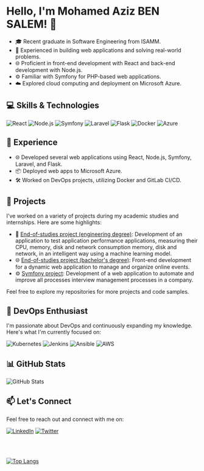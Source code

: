 <!-- Title -->
# Hello, I'm Mohamed Aziz BEN SALEM! 🚀

<!-- Introduction -->
- 🎓 Recent graduate in Software Engineering from ISAMM.
- 💼 Experienced in building web applications and solving real-world problems.
- 🌐 Proficient in front-end development with React and back-end development with Node.js.
- ⚙️ Familiar with Symfony for PHP-based web applications.
- ☁️ Explored cloud computing and deployment on Microsoft Azure.

<!-- Skills -->
## 💻 Skills & Technologies

![React](https://img.shields.io/badge/-React-61DAFB?style=flat-square&logo=react&logoColor=white)
![Node.js](https://img.shields.io/badge/-Node.js-339933?style=flat-square&logo=node.js&logoColor=white)
![Symfony](https://img.shields.io/badge/-Symfony-000000?style=flat-square&logo=symfony&logoColor=white)
![Laravel](https://img.shields.io/badge/-Laravel-FF2D20?style=flat-square&logo=laravel&logoColor=white)
![Flask](https://img.shields.io/badge/-Flask-000000?style=flat-square&logo=flask&logoColor=white)
![Docker](https://img.shields.io/badge/-Docker-2496ED?style=flat-square&logo=docker&logoColor=white)
![Azure](https://img.shields.io/badge/-Microsoft%20Azure-0089D6?style=flat-square&logo=microsoft-azure&logoColor=white)

## 🚀 Experience

- 🌐 Developed several web applications using React, Node.js, Symfony, Laravel, and Flask.
- 📦 Deployed web apps to Microsoft Azure.
- 🛠️ Worked on DevOps projects, utilizing Docker and GitLab CI/CD.

## 💼 Projects

I've worked on a variety of projects during my academic studies and internships. Here are some highlights:

- 🚀 [End-of-studies project (engineering degree)](https://github.com/azizbensalem/testing_app_pfe): Development of an application to test application performance applications, measuring their CPU, memory, disk and network consumption memory, disk and network, in an intelligent way using a machine learning model.
- 🌐 [End-of-studies project (bachelor's degree)](https://github.com/azizbensalem/Clicn_fest): Front-end development for a dynamic web application to manage and organize online events.
- ⚙️ [Symfony project](https://github.com/azizbensalem/Projet_Symfony): Development of a web application to automate and improve all processes interview management processes in a company.

Feel free to explore my repositories for more projects and code samples.

## 🌟 DevOps Enthusiast

I'm passionate about DevOps and continuously expanding my knowledge. Here's what I'm currently focused on:

![Kubernetes](https://img.shields.io/badge/-Kubernetes-326CE5?style=flat-square&logo=kubernetes&logoColor=white)
![Jenkins](https://img.shields.io/badge/-Jenkins-D24939?style=flat-square&logo=jenkins&logoColor=white)
![Ansible](https://img.shields.io/badge/-Ansible-EE0000?style=flat-square&logo=ansible&logoColor=white)
![AWS](https://img.shields.io/badge/-Amazon%20AWS-232F3E?style=flat-square&logo=amazon-aws&logoColor=white)

## 📊 GitHub Stats

![GitHub Stats](https://github-readme-stats.vercel.app/api?username=azizbensalem&show_icons=true&theme=dark)

## 📫 Let's Connect

Feel free to reach out and connect with me on:

[![LinkedIn](https://img.shields.io/badge/-LinkedIn-0077B5?style=flat-square&logo=linkedin&logoColor=white)](https://www.linkedin.com/in/yourlinkedinprofile/)
[![Twitter](https://img.shields.io/badge/-Twitter-1DA1F2?style=flat-square&logo=twitter&logoColor=white)](https://twitter.com/yourtwitterhandle)


<br/>
<br/>

[![Top Langs](https://github-readme-stats.vercel.app/api/top-langs/?username=azizbensalem&langs_count=6&theme=radical&hide=css,shell,scss)](https://github.com/anuraghazra/github-readme-stats)



